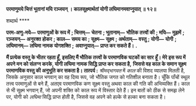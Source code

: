 **परमाणुमये चित्तं भूतानां मयि रञ्जयन् ।** **कालसूक्ष्मार्थतां योगी लघिमानमवाप्नुयात् ॥ १२॥** 

शब्दार्थ **** 

**परम-अणु-मये—** **परमाणुओं के रूप में** **; चित्तम्—** **चेतना** **; भूतानाम्—** **भौतिक तत्त्वों की** **; मयि—** **मुझमें** **; रञ्जयन्—** **अनुरक्त** **होकर** **; काल—** **समय का** **; सूक्ष्म—** **सूक्ष्म** **; अर्थताम्—** **वस्तु** **; योगी—** **योगी** **; लघिमानम्—** **लघिमा नामक योगशक्ति** **;** **अवाप्नुयात्—** **प्राप्त कर  सकते हैं।** **.** 

**मैं प्रत्येक वस्तु के भीतर रहता हूँ, इसलिए मैं भौतिक तत्त्वों के परमाणविक घटकों का सार** **हूँ। मेरे इस रूप में अपने मन को संलग्न करके, योगी लघिमा नामक सिद्धि प्राप्त कर सकता है,** **जिससे वह काल के समान सूक्ष्म परमाणविक वस्तु की अनुभूति कर सकता है।** **तात्पर्य :** *श्रीमद्भागवत* में *काल* की विशद व्यालया मिलती है, जिसके अनुसार काल भगवान् का वह दिव्य रूप, जो भौतिक जगत को गतिशील बनाता है। चूँकि पाँचों स्थूल तत्त्व परमाणुओं से बने हैं, अतएव परमाणविक कण सूक्ष्म वस्तु अथवा काल की गति की अभिव्यक्ति हैं। काल से भी सूक्ष्म भगवान् हैं, जो अपनी शक्ति को काल रूप में विस्तार देते हैं। इन बातों को ठीक से समझ लेने पर, योगी को *लघिमा* सिद्धि प्राप्त होती है, जिससे वह अपने को हल्के से हल्का बना सकता है।  
